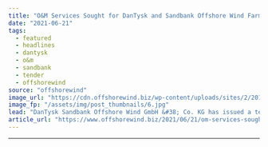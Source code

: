 ```yaml
---
title: "O&M Services Sought for DanTysk and Sandbank Offshore Wind Farms"
date: "2021-06-21"
tags: 
  - featured
  - headlines
  - dantysk
  - o&m
  - sandbank
  - tender
  - offshorewind
source: "offshorewind"
image_url: "https://cdn.offshorewind.biz/wp-content/uploads/sites/2/2016/10/29132031/vattenfall-dantysk.jpg"
image_fp: "/assets/img/post_thumbnails/6.jpg"
lead: "DanTysk Sandbank Offshore Wind GmbH &#38; Co. KG has issued a tender for operations and maintenance"
article_url: "https://www.offshorewind.biz/2021/06/21/om-services-sought-for-dantysk-and-sandbank-offshore-wind-farms/"
---
```


---
